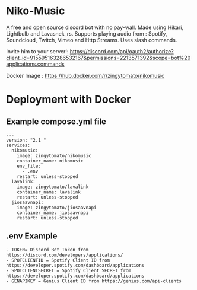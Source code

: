 # Niko-Music

A free and open source discord bot with no pay-wall. Made using Hikari, Lightbulb and Lavasnek_rs. Supports playing audio from : Spotify, Soundcloud, Twitch, Vimeo and Http Streams. Uses slash commands. 

Invite him to your server!: https://discord.com/api/oauth2/authorize?client_id=915595163286532167&permissions=2213571392&scope=bot%20applications.commands

Docker Image : https://hub.docker.com/r/zingytomato/nikomusic

# Deployment with Docker

## Example compose.yml file

```
---
version: "2.1 "
services:
  nikomusic:
    image: zingytomato/nikomusic
    container_name: nikomusic
    env_file:
      - .env
    restart: unless-stopped
  lavalink:
    image: zingytomato/lavalink
    container_name: lavalink
    restart: unless-stopped
  jiosaavnapi:
    image: zingytomato/jiosaavnapi
    container_name: jiosaavnapi
    restart: unless-stopped
```
## .env Example
```
- TOKEN= Discord Bot Token from https://discord.com/developers/applications/
- SPOTCLIENTID = Spotify Client ID from https://developer.spotify.com/dashboard/applications
- SPOTCLIENTSECRET = Spotify Client SECRET from https://developer.spotify.com/dashboard/applications
- GENAPIKEY = Genius Client ID from https://genius.com/api-clients
```

